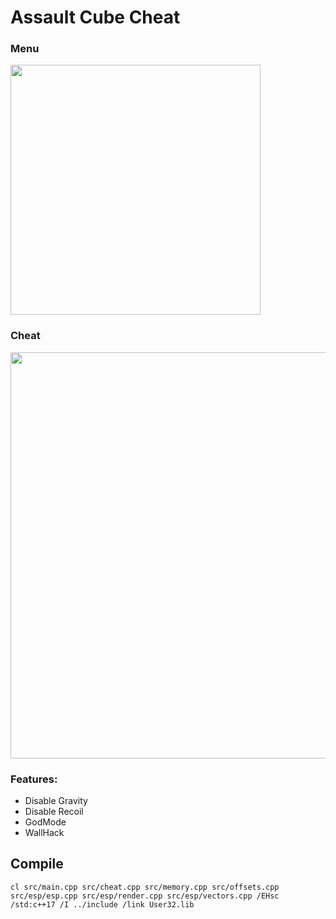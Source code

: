 # Assault Cube Cheat

### Menu
<img src="https://i.imgur.com/0CHXwLa.png" width="400" />

### Cheat
<img src="https://i.imgur.com/PxoHceY.png" width="650" />

### Features:
- Disable Gravity
- Disable Recoil
- GodMode
- WallHack


## Compile
```shell
cl src/main.cpp src/cheat.cpp src/memory.cpp src/offsets.cpp src/esp/esp.cpp src/esp/render.cpp src/esp/vectors.cpp /EHsc /std:c++17 /I ../include /link User32.lib